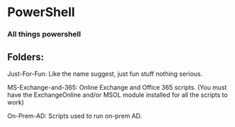 # PowerShell
### All things powershell

## Folders:
Just-For-Fun: Like the name suggest, just fun stuff nothing serious.

MS-Exchange-and-365: Online Exchange and Office 365 scripts. (You must have the ExchangeOnline and/or MSOL module installed for all the scripts to work)

On-Prem-AD: Scripts used to run on-prem AD.
